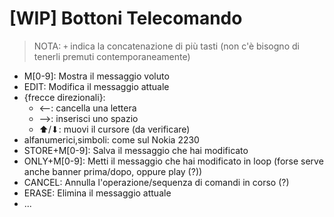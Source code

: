 # [WIP] Bottoni Telecomando
> NOTA: `+` indica la concatenazione di più tasti (non c'è bisogno di tenerli premuti contemporaneamente)
- M[0-9]: Mostra il messaggio voluto
- EDIT: Modifica il messaggio attuale
- {frecce direzionali}:
  - <--: cancella una lettera
  - -->: inserisci uno spazio
  - ⬆/⬇: muovi il cursore (da verificare)
- alfanumerici,simboli: come sul Nokia 2230
- STORE+M[0-9]: Salva il messaggio che hai modificato
- ONLY+M[0-9]: Metti il messaggio che hai modificato in loop (forse serve anche banner prima/dopo, oppure play (?))
- CANCEL: Annulla l'operazione/sequenza di comandi in corso (?)
- ERASE: Elimina il messaggio attuale
- ...
